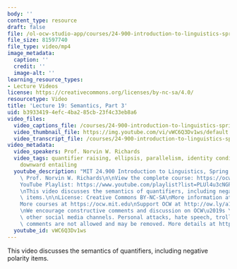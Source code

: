 ```yaml
---
body: ''
content_type: resource
draft: false
file: /ol-ocw-studio-app/courses/24-900-introduction-to-linguistics-spring-2022/ocw_24900_lecture19_2022apr14_360p_16_9.mp4
file_size: 81597740
file_type: video/mp4
image_metadata:
  caption: ''
  credit: ''
  image-alt: ''
learning_resource_types:
- Lecture Videos
license: https://creativecommons.org/licenses/by-nc-sa/4.0/
resourcetype: Video
title: 'Lecture 19: Semantics, Part 3'
uid: b3933419-4efc-4ba2-85cb-23f4c33eb8a6
video_files:
  video_captions_file: /courses/24-900-introduction-to-linguistics-spring-2022/11REkJkMCHID034oDPHdI1L1vG7aDmanA_transcript.webvtt
  video_thumbnail_file: https://img.youtube.com/vi/vWC6Q3Dv1ws/default.jpg
  video_transcript_file: /courses/24-900-introduction-to-linguistics-spring-2022/11REkJkMCHID034oDPHdI1L1vG7aDmanA_transcript.pdf
video_metadata:
  video_speakers: Prof. Norvin W. Richards
  video_tags: quantifier raising, ellipsis, parallelism, identity condition, ACD,
    downward entailing
  youtube_description: "MIT 24.900 Introduction to Linguistics, Spring 2022\nInstructor:\
    \ Prof. Norvin W. Richards\n\nView the complete course: https://ocw.mit.edu/courses/24-900-introduction-to-linguistics-spring-2022/\n\
    YouTube Playlist: https://www.youtube.com/playlist?list=PLUl4u3cNGP63BZGNOqrF2qf_yxOjuG35j\n\
    \nThis video discusses the semantics of quantifiers, including negative polarity\
    \ items.\n\nLicense: Creative Commons BY-NC-SA\nMore information at https://ocw.mit.edu/terms\n\
    More courses at https://ocw.mit.edu\nSupport OCW at http://ow.ly/a1If50zVRlQ\n\
    \nWe encourage constructive comments and discussion on OCW\u2019s YouTube and\
    \ other social media channels. Personal attacks, hate speech, trolling, and inappropriate\
    \ comments are not allowed and may be removed. More details at https://ocw.mit.edu/comments.\n"
  youtube_id: vWC6Q3Dv1ws
---
```

This video discusses the semantics of quantifiers, including negative polarity items.